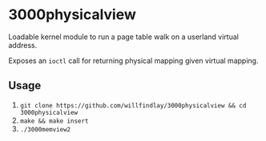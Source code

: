 # 3000physicalview

Loadable kernel module to run a page table walk on a userland virtual address.

Exposes an `ioctl` call for returning physical mapping given virtual mapping.

## Usage

1. `git clone https://github.com/willfindlay/3000physicalview && cd 3000physicalview`
1. `make && make insert`
1. `./3000memview2`
